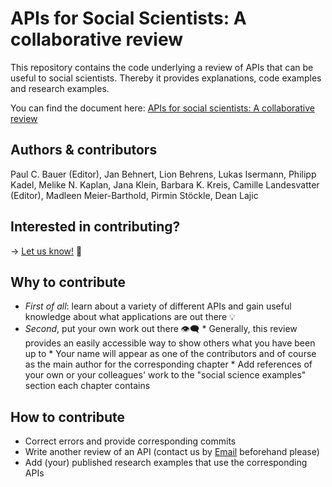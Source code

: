 # APIs for Social Scientists: A collaborative review
This repository contains the code underlying a review of APIs that can be useful to social scientists. Thereby it provides explanations, code examples and research examples.

You can find the document here: [APIs for social scientists:
A collaborative review](https://bookdown.org/paul/apis_for_social_scientists/)

## Authors & contributors
Paul C. Bauer (Editor), Jan Behnert, Lion Behrens, Lukas Isermann, Philipp Kadel, Melike N. Kaplan, Jana Klein, Barbara K. Kreis, Camille Landesvatter (Editor), Madleen Meier-Barthold, Pirmin Stöckle, Dean Lajic

## Interested in contributing?

 &#8594; [Let us know!](mailto:mail@paulcbauer.eu) :email:  

## Why to contribute
* *First of all*: learn about a variety of different APIs and gain useful knowledge about what applications are out there :bulb:
* *Second*, put your own work out there :eye_speech_bubble: 
      * Generally, this review provides an easily accessible way to show others what you have been up to
      * Your name will appear as one of the contributors and of course as the main author for the corresponding chapter
      * Add references of your own or your colleagues' work to the "social science examples" section each chapter contains


## How to contribute
* Correct errors and provide corresponding commits
* Write another review of an API (contact us by [Email](mailto:mail@paulcbauer.eu) beforehand please)
* Add (your) published research examples that use the corresponding APIs
 
 
